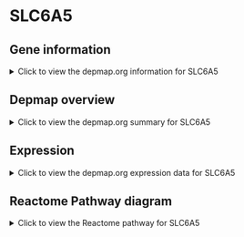 <h1>SLC6A5</h1>

<h2>Gene information</h2>
<details>
  <summary>Click to view the depmap.org information for SLC6A5</summary>
  <p><a href="https://depmap.org/portal/gene/SLC6A5?tab=about" target="_BLANK">Open page in a new tab...</a></p>
  <iframe src="https://depmap.org/portal/gene/SLC6A5?tab=about" style="border:none;width:100%;height:800px"></iframe>
</details>

<h2>Depmap overview</h2>
<details>
  <summary>Click to view the depmap.org summary for SLC6A5</summary>
  <p><a href="https://depmap.org/portal/gene/SLC6A5?tab=overview" target="_BLANK">Open page in a new tab...</a></p>
  <iframe src="https://depmap.org/portal/gene/SLC6A5?tab=overview" style="border:none;width:100%;height:800px"></iframe>
</details>

<h2>Expression</h2>
<details>
  <summary>Click to view the depmap.org expression data for SLC6A5</summary>
  <p><a href="https://depmap.org/portal/gene/SLC6A5?tab=characterization" target="_BLANK">Open page in a new tab...</a></p>
  <iframe src="https://depmap.org/portal/gene/SLC6A5?tab=characterization" style="border:none;width:100%;height:800px"></iframe>
</details>



<h2>Reactome Pathway diagram</h2>
<details>
  <summary>Click to view the Reactome pathway for SLC6A5</summary>
  <p><a href="https://reactome.org/PathwayBrowser/#/R-HSA-5619089" target="_BLANK">Open page in a new tab...</a></p>
  <p>Defective SLC6A5 causes hyperekplexia 3 (HKPX3)</p>
<iframe src="https://reactome.org/PathwayBrowser/#/R-HSA-5619089" style="border:none;width:100%;height:800px"></iframe>
</details>



